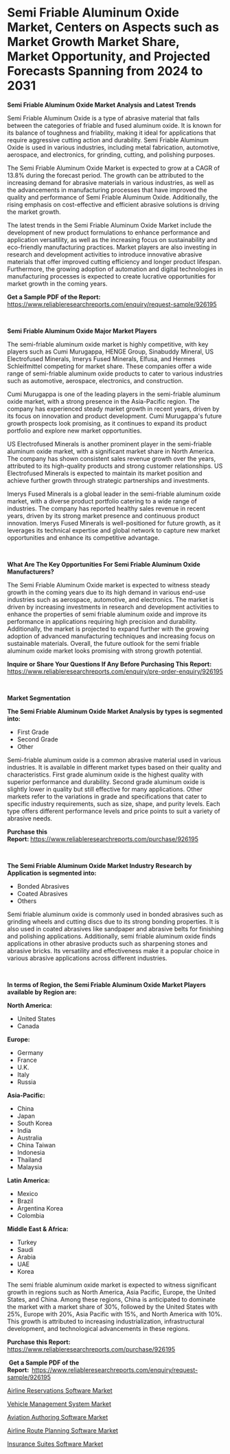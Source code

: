 <p><h1>Semi Friable Aluminum Oxide Market, Centers on Aspects such as Market Growth Market Share, Market Opportunity, and Projected Forecasts Spanning from 2024 to 2031</h1></p><p><strong>Semi Friable Aluminum Oxide Market Analysis and Latest Trends</strong></p>
<p><p>Semi Friable Aluminum Oxide is a type of abrasive material that falls between the categories of friable and fused aluminum oxide. It is known for its balance of toughness and friability, making it ideal for applications that require aggressive cutting action and durability. Semi Friable Aluminum Oxide is used in various industries, including metal fabrication, automotive, aerospace, and electronics, for grinding, cutting, and polishing purposes.</p><p>The Semi Friable Aluminum Oxide Market is expected to grow at a CAGR of 13.8% during the forecast period. The growth can be attributed to the increasing demand for abrasive materials in various industries, as well as the advancements in manufacturing processes that have improved the quality and performance of Semi Friable Aluminum Oxide. Additionally, the rising emphasis on cost-effective and efficient abrasive solutions is driving the market growth.</p><p>The latest trends in the Semi Friable Aluminum Oxide Market include the development of new product formulations to enhance performance and application versatility, as well as the increasing focus on sustainability and eco-friendly manufacturing practices. Market players are also investing in research and development activities to introduce innovative abrasive materials that offer improved cutting efficiency and longer product lifespan. Furthermore, the growing adoption of automation and digital technologies in manufacturing processes is expected to create lucrative opportunities for market growth in the coming years.</p></p>
<p><strong>Get a Sample PDF of the Report:&nbsp;</strong> <a href="https://www.reliableresearchreports.com/enquiry/request-sample/926195">https://www.reliableresearchreports.com/enquiry/request-sample/926195</a></p>
<p>&nbsp;</p>
<p><strong>Semi Friable Aluminum Oxide Major Market Players</strong></p>
<p><p>The semi-friable aluminum oxide market is highly competitive, with key players such as Cumi Murugappa, HENGE Group, Sinabuddy Mineral, US Electrofused Minerals, Imerys Fused Minerals, Elfusa, and Hermes Schleifmittel competing for market share. These companies offer a wide range of semi-friable aluminum oxide products to cater to various industries such as automotive, aerospace, electronics, and construction.</p><p>Cumi Murugappa is one of the leading players in the semi-friable aluminum oxide market, with a strong presence in the Asia-Pacific region. The company has experienced steady market growth in recent years, driven by its focus on innovation and product development. Cumi Murugappa's future growth prospects look promising, as it continues to expand its product portfolio and explore new market opportunities.</p><p>US Electrofused Minerals is another prominent player in the semi-friable aluminum oxide market, with a significant market share in North America. The company has shown consistent sales revenue growth over the years, attributed to its high-quality products and strong customer relationships. US Electrofused Minerals is expected to maintain its market position and achieve further growth through strategic partnerships and investments.</p><p>Imerys Fused Minerals is a global leader in the semi-friable aluminum oxide market, with a diverse product portfolio catering to a wide range of industries. The company has reported healthy sales revenue in recent years, driven by its strong market presence and continuous product innovation. Imerys Fused Minerals is well-positioned for future growth, as it leverages its technical expertise and global network to capture new market opportunities and enhance its competitive advantage.</p></p>
<p>&nbsp;</p>
<p><strong>What Are The Key Opportunities For Semi Friable Aluminum Oxide Manufacturers?</strong></p>
<p><p>The Semi Friable Aluminum Oxide market is expected to witness steady growth in the coming years due to its high demand in various end-use industries such as aerospace, automotive, and electronics. The market is driven by increasing investments in research and development activities to enhance the properties of semi friable aluminum oxide and improve its performance in applications requiring high precision and durability. Additionally, the market is projected to expand further with the growing adoption of advanced manufacturing techniques and increasing focus on sustainable materials. Overall, the future outlook for the semi friable aluminum oxide market looks promising with strong growth potential.</p></p>
<p><strong>Inquire or Share Your Questions If Any Before Purchasing This Report:</strong> <a href="https://www.reliableresearchreports.com/enquiry/pre-order-enquiry/926195">https://www.reliableresearchreports.com/enquiry/pre-order-enquiry/926195</a></p>
<p>&nbsp;</p>
<p><strong>Market Segmentation</strong></p>
<p><strong>The Semi Friable Aluminum Oxide Market Analysis by types is segmented into:</strong></p>
<p><ul><li>First Grade</li><li>Second Grade</li><li>Other</li></ul></p>
<p><p>Semi-friable aluminum oxide is a common abrasive material used in various industries. It is available in different market types based on their quality and characteristics. First grade aluminum oxide is the highest quality with superior performance and durability. Second grade aluminum oxide is slightly lower in quality but still effective for many applications. Other markets refer to the variations in grade and specifications that cater to specific industry requirements, such as size, shape, and purity levels. Each type offers different performance levels and price points to suit a variety of abrasive needs.</p></p>
<p><strong>Purchase this Report:&nbsp;</strong><a href="https://www.reliableresearchreports.com/purchase/926195">https://www.reliableresearchreports.com/purchase/926195</a></p>
<p>&nbsp;</p>
<p><strong>The Semi Friable Aluminum Oxide Market Industry Research by Application is segmented into:</strong></p>
<p><ul><li>Bonded Abrasives</li><li>Coated Abrasives</li><li>Others</li></ul></p>
<p><p>Semi friable aluminum oxide is commonly used in bonded abrasives such as grinding wheels and cutting discs due to its strong bonding properties. It is also used in coated abrasives like sandpaper and abrasive belts for finishing and polishing applications. Additionally, semi friable aluminum oxide finds applications in other abrasive products such as sharpening stones and abrasive bricks. Its versatility and effectiveness make it a popular choice in various abrasive applications across different industries.</p></p>
<p>&nbsp;</p>
<p><strong>In terms of Region, the Semi Friable Aluminum Oxide Market Players available by Region are:</strong></p>
<p>
    <p> <strong> North America: </strong>
        <ul>
            <li>United States</li>
            <li>Canada</li>
        </ul>
        </p> 
    <p> <strong> Europe: </strong>
        <ul>
            <li>Germany</li>
            <li>France</li>
            <li>U.K.</li>
            <li>Italy</li>
            <li>Russia</li>
        </ul>
        </p> 
    <p> <strong> Asia-Pacific: </strong>
        <ul>
            <li>China</li>
            <li>Japan</li>
            <li>South Korea</li>
            <li>India</li>
            <li>Australia</li>
            <li>China Taiwan</li>
            <li>Indonesia</li>
            <li>Thailand</li>
            <li>Malaysia</li>
        </ul>
        </p> 
    <p> <strong> Latin America: </strong>
        <ul>
            <li>Mexico</li>
            <li>Brazil</li>
            <li>Argentina Korea</li>
            <li>Colombia</li>
        </ul>
        </p> 
    <p> <strong> Middle East & Africa: </strong>
        <ul>
            <li>Turkey</li>
            <li>Saudi</li>
            <li>Arabia</li>
            <li>UAE</li>
            <li>Korea</li>
        </ul>
    </p>
    </p>
<p><p>The semi friable aluminum oxide market is expected to witness significant growth in regions such as North America, Asia Pacific, Europe, the United States, and China. Among these regions, China is anticipated to dominate the market with a market share of 30%, followed by the United States with 25%, Europe with 20%, Asia Pacific with 15%, and North America with 10%. This growth is attributed to increasing industrialization, infrastructural development, and technological advancements in these regions.</p></p>
<p><strong>Purchase this Report: </strong><a href="https://www.reliableresearchreports.com/purchase/926195">https://www.reliableresearchreports.com/purchase/926195</a></p>
<p>&nbsp;<strong>Get a Sample PDF of the Report:&nbsp;&nbsp;</strong><a href="https://www.reliableresearchreports.com/enquiry/request-sample/926195">https://www.reliableresearchreports.com/enquiry/request-sample/926195</a></p>
<p><strong></strong></p>
<p><p><a href="https://medium.com/p/8476b6cddb59/edit">Airline Reservations Software Market</a></p><p><a href="https://medium.com/p/b3ae0d2b0e98/edit">Vehicle Management System Market</a></p><p><a href="https://medium.com/p/29ea23b871c6/edit">Aviation Authoring Software Market</a></p><p><a href="https://medium.com/p/7b73edb8c6c2/edit">Airline Route Planning Software Market</a></p><p><a href="https://medium.com/p/251a7df6c347/edit">Insurance Suites Software Market</a></p></p>